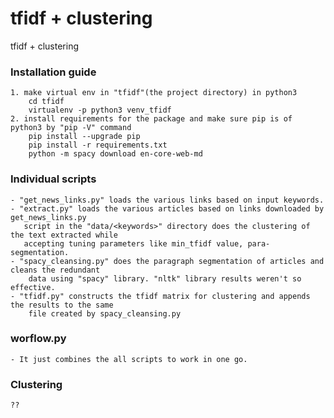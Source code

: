 # tfidf + clustering
tfidf + clustering

### Installation guide
	1. make virtual env in "tfidf"(the project directory) in python3 
		cd tfidf
		virtualenv -p python3 venv_tfidf
	2. install requirements for the package and make sure pip is of python3 by "pip -V" command
		pip install --upgrade pip
		pip install -r requirements.txt
		python -m spacy download en-core-web-md
		
### Individual scripts
	- "get_news_links.py" loads the various links based on input keywords.
	- "extract.py" loads the various articles based on links downloaded by get_news_links.py
	   script in the "data/<keywords>" directory does the clustering of the text extracted while
	   accepting tuning parameters like min_tfidf value, para-segmentation.
	- "spacy_cleansing.py" does the paragraph segmentation of articles and cleans the redundant 
	    data using "spacy" library. "nltk" library results weren't so effective.
	- "tfidf.py" constructs the tfidf matrix for clustering and appends the results to the same 
	    file created by spacy_cleansing.py

### worflow.py 
	- It just combines the all scripts to work in one go.

### Clustering
	??
